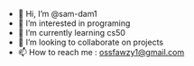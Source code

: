 - 👋 Hi, I’m @sam-dam1
- 👀 I’m interested in programing
- 🌱 I’m currently learning cs50
- 💞️ I’m looking to collaborate on projects
- 📫 How to reach me : ossfawzy1@gmail.com

<!---
sam-dam1/sam-dam1 is a ✨ special ✨ repository because its `README.md` (this file) appears on your GitHub profile.
You can click the Preview link to take a look at your changes.
--->
